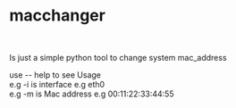 # macchanger
<span style="color:white; backgroung-color:green:">Mac changer</span><p>
Is just a simple python tool to change system mac_address</p>

<div> use -- help to see Usage</div>
<div> e.g -i is interface e.g eth0</div>
<div> e.g -m is Mac address e.g 00:11:22:33:44:55</div>
  
